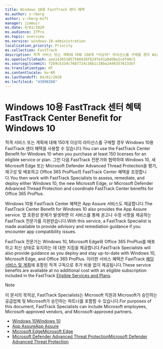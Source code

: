 ```yaml
---
title: Windows 10용 FastTrack 센터 혜택
ms.author: v-rberg
author: v-rberg-msft
manager: jimmuir
ms.date: 4/01/2020
ms.audience: ITPro
ms.topic: overview
ms.service: windows-10-administration
localization_priority: Priority
ms.collection: FastTrack
description: 적격 서비스 또는 계획에 대해 150개 *이상의* 라이선스를 구매할 경우 Windows 10용 FastTrack 센터 혜택을 사용합니다.
ms.openlocfilehash: aaa143651057586938f829fe41a0ddbe2cdf40c5
ms.sourcegitcommit: f2b9cb334c7687724c36b1c38ba24463576233bf
ms.translationtype: HT
ms.contentlocale: ko-KR
ms.lasthandoff: 04/01/2020
ms.locfileid: "43098208"
---
```

# <a name="fasttrack-center-benefit-for-windows-10"></a><span data-ttu-id="90251-103">Windows 10용 FastTrack 센터 혜택</span><span class="sxs-lookup"><span data-stu-id="90251-103">FastTrack Center Benefit for Windows 10</span></span>

<span data-ttu-id="90251-104">적격 서비스 또는 계획에 대해 150개 이상의 라이선스를 구매할 경우 Windows 10용 FastTrack 센터 혜택을 사용할 수 있습니다.</span><span class="sxs-lookup"><span data-stu-id="90251-104">You can use the FastTrack Center Benefit for Windows 10 when you purchase at least 150 licenses for an eligible service or plan.</span></span> <span data-ttu-id="90251-105">그런 다음 FastTrack 전문가와 협력하여 Windows 10, 새 Microsoft Edge 또는 Microsoft Defender Advanced Thread Protection을 평가, 재구성 및 배포하고 Office 365 ProPlus의 FastTrack Center 혜택을 조정합니다.</span><span class="sxs-lookup"><span data-stu-id="90251-105">You then work with FastTrack Specialists to assess, remediate, and deploy either Windows 10, the new Microsoft Edge, or Microsoft Defender Advanced Thread Protection and coordinate FastTrack Center benefits for Office 365 ProPlus.</span></span> 

<span data-ttu-id="90251-106">Windows 10용 FastTrack Center 혜택은 App Assure 서비스도 제공합니다.</span><span class="sxs-lookup"><span data-stu-id="90251-106">The FastTrack Center Benefit for Windows 10 also provides the App Assure service.</span></span> <span data-ttu-id="90251-107">앱 호환성 문제가 발생하면 이 서비스를 통해 권고나 수정 사항을 제공하는 FastTrack 전문가를 지원받습니다.</span><span class="sxs-lookup"><span data-stu-id="90251-107">With this service, a FastTrack Specialist is made available to provide advisory and remediation guidance if you encounter app compatibility issues.</span></span> 

<span data-ttu-id="90251-108">FastTrack 전문가는 Windows 10, Microsoft Edge와 Office 365 ProPlus를 배포하고 최신 상태로 유지하는 데 대한 지침을 제공합니다.</span><span class="sxs-lookup"><span data-stu-id="90251-108">FastTrack Specialists will also provide guidance as you deploy and stay up-to-date with Windows 10, Microsoft Edge, and Office 365 ProPlus.</span></span> <span data-ttu-id="90251-109">이러한 서비스 혜택은 FastTrack [해당 서비스 및 계획](M365-eligible-services-and-plans.md)에 포함된 적격 구독으로 추가 비용 없이 제공됩니다.</span><span class="sxs-lookup"><span data-stu-id="90251-109">These service benefits are available at no additional cost with an eligible subscription included in the FastTrack [Eligible Services and Plans](M365-eligible-services-and-plans.md).</span></span>
  
> [!NOTE]
> <span data-ttu-id="90251-110">이 문서의 목적상, FastTrack Specialists는 Microsoft 직원과 Microsoft가 승인하는 공급업체 및 Microsoft가 승인하는 파트너를 포함할 수 있습니다.</span><span class="sxs-lookup"><span data-stu-id="90251-110">For purposes of this document, FastTrack Specialists can include Microsoft employees, Microsoft-approved vendors, and Microsoft-approved partners.</span></span> 
    
- [<span data-ttu-id="90251-111">Windows 10</span><span class="sxs-lookup"><span data-stu-id="90251-111">Windows 10</span></span>](Win-10-windows-10.md)
- [<span data-ttu-id="90251-112">App Assure</span><span class="sxs-lookup"><span data-stu-id="90251-112">App Assure</span></span>](Win-10-app-assure.md)
- [<span data-ttu-id="90251-113">Microsoft Edge</span><span class="sxs-lookup"><span data-stu-id="90251-113">Microsoft Edge</span></span>](Win-10-microsoft-edge.md)
- [<span data-ttu-id="90251-114">Microsoft Defender Advanced Threat Protection</span><span class="sxs-lookup"><span data-stu-id="90251-114">Microsoft Defender Advanced Threat Protection</span></span>](Win-10-microsoft-defender-atp.md)

